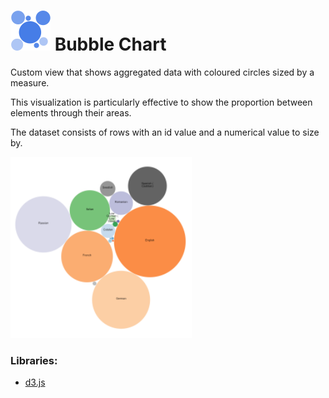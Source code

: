# ![](icon.svg) Bubble Chart

Custom view that shows aggregated data with coloured circles sized by a measure.

This visualization is particularly effective to show the proportion between elements through their areas.

The dataset consists of rows with an id value and a numerical value to size by.

![screenshot](thumbnail.png)

### Libraries:
 - [d3.js](https://d3js.org/)